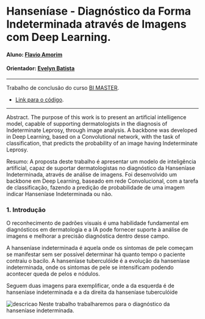 # Hanseníase - Diagnóstico da Forma Indeterminada através de Imagens com Deep Learning.


#### Aluno: [Flavio Amorim](https://github.com/flamorim)
#### Orientador: [Evelyn Batista](https://github.com/https://github.com/evysb)

---

Trabalho de conclusão do curso [BI MASTER](https://ica.puc-rio.ai/bi-master).

- [Link para o código](https://github.com/flamorim/Leprosybyimage).

---



Abstract. The purpose of this work is to present an artificial intelligence model, capable of supporting dermatologists in the diagnosis of Indeterminate Leprosy, through image analysis. A backbone was developed in Deep Learning, based on a Convolutional network, with the task of classification, that predicts the probability of an image having Indeterminate Leprosy.


Resumo: A proposta deste trabalho é apresentar um modelo de inteligência artificial, capaz de suportar dermatologistas no diagnóstico da Hanseníase Indeterminada, através de análise de imagens. Foi desenvolvido um backbone em Deep Learning, baseado em rede Convolucional, com a tarefa de classificação, fazendo a predição de probabilidade de uma imagem indicar Hanseníase Indeterminada ou não. 

### 1. Introdução

O reconhecimento de padrões visuais é uma habilidade fundamental em diagnósticos em dermatologia e a IA pode fornecer suporte à análise de imagens e melhorar a precisão diagnóstica dentro desse campo.

A hanseníase indeterminada é aquela onde os sintomas de pele começam se manifestar sem ser possível determinar há quanto tempo o paciente contraiu o bacilo. A hanseníase tuberculóide é a evolução da hanseníase indeterminada, onde os sintomas de pele se intensificam podendo acontecer queda de pelos e nódulos.

Seguem duas imagens para exemplificar, onde a da esquerda é de hanseníase indeterminada e a da direita da hanseníase tuberculóide

![descricao](https://github.com/flamorim/Leprosybyimage/tree/main/auxiliary/fig01-ind.jpg)
Neste trabalho trabalharemos para o diagnóstico da hanseníase indeterminada.

